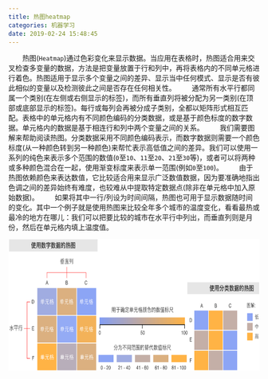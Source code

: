 ```yaml
---
title: 热图heatmap
categories: 机器学习
date: 2019-02-24 15:48:45
---
```

&emsp;&emsp;热图(`Heatmap`)通过色彩变化来显示数据。当应用在表格时，热图适合用来交叉检查多变量的数据，方法是把变量放置于行和列中，再将表格内的不同单元格进行着色。热图适用于显示多个变量之间的差异、显示当中任何模式、显示是否有彼此相似的变量以及检测彼此之间是否存在任何相关性。<!--more-->
&emsp;&emsp;通常所有水平行都同属一个类别(在左侧或右侧显示的标签)，而所有垂直列将被分配为另一类别(在顶部或底部显示的标签)。每行或每列会再被分成子类别，全都以矩阵形式相互匹配。表格中的单元格内有不同颜色编码的分类数据，或是基于颜色标度的数字数据。单元格内的数据是基于相连行和列中两个变量之间的关系。
&emsp;&emsp;我们需要图解来帮助阅读热图。分类数据采用不同颜色编码表示，而数字数据则需要一个颜色标度(从一种颜色转到另一种颜色)来帮忙表示高低值之间的差异。我们可以使用一系列的纯色来表示多个范围的数值(`0`至`10`、`11`至`20`、`21`至`30`等)，或者可以将两种或多种颜色混合在一起，使用渐变标度来表示单一范围(例如`0`至`100`)。
&emsp;&emsp;由于热图依赖颜色来表达数值，它比较适合用来显示广泛数值数据，因为要准确地指出色调之间的差异始终有难度，也较难从中提取特定数据点(除非在单元格中加入原始数据)。
&emsp;&emsp;如果将其中一行/列设为时间间隔，热图也可用于显示数据随时间的变化。其中一个例子就是使用热图来比较全年多个城市的温度变化，看看最热或最冷的地方在哪儿：我们可以把要比较的城市在水平行中列出，而垂直列则是月份，然后在单元格内填上温度值。

<img src="./热图heatmap/1.png" height="265" width="704">